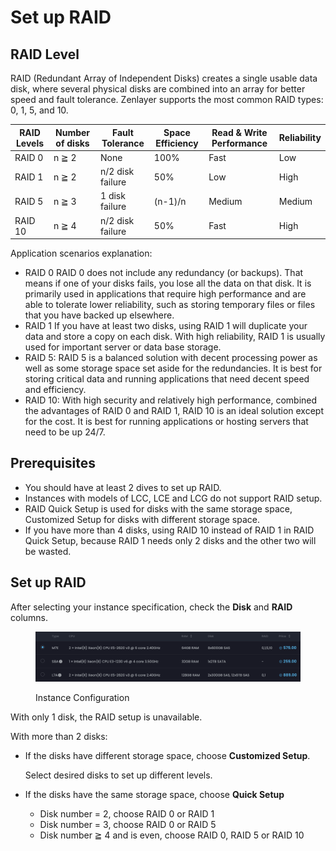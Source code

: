 # Set up RAID

## RAID Level <a href="#raid-level" id="raid-level"></a>

RAID (Redundant Array of Independent Disks) creates a single usable data disk, where several physical disks are combined into an array for better speed and fault tolerance. Zenlayer supports the most common RAID types: 0, 1, 5, and 10.

| RAID Levels | Number of disks | Fault Tolerance  | Space Efficiency | Read & Write Performance | Reliability |
| ----------- | --------------- | ---------------- | ---------------- | ------------------------ | ----------- |
| RAID 0      | n ≧ 2           | None             | 100%             | Fast                     | Low         |
| RAID 1      | n ≧ 2           | n/2 disk failure | 50%              | Low                      | High        |
| RAID 5      | n ≧ 3           | 1 disk failure   | (n-1)/n          | Medium                   | Medium      |
| RAID 10     | n ≧ 4           | n/2 disk failure | 50%              | Fast                     | High        |

Application scenarios explanation:

* RAID 0 RAID 0 does not include any redundancy (or backups). That means if one of your disks fails, you lose all the data on that disk. It is primarily used in applications that require high performance and are able to tolerate lower reliability, such as storing temporary files or files that you have backed up elsewhere.
* RAID 1 If you have at least two disks, using RAID 1 will duplicate your data and store a copy on each disk. With high reliability, RAID 1 is usually used for important server or data base storage.
* RAID 5: RAID 5 is a balanced solution with decent processing power as well as some storage space set aside for the redundancies. It is best for storing critical data and running applications that need decent speed and efficiency.
* RAID 10: With high security and relatively high performance, combined the advantages of RAID 0 and RAID 1, RAID 10 is an ideal solution except for the cost. It is best for running applications or hosting servers that need to be up 24/7.



## Prerequisites <a href="#prerequisites" id="prerequisites"></a>

* You should have at least 2 dives to set up RAID.
* Instances with models of LCC, LCE and LCG do not support RAID setup.
* RAID Quick Setup is used for disks with the same storage space, Customized Setup for disks with different storage space.
* If you have more than 4 disks, using RAID 10 instead of RAID 1 in RAID Quick Setup, because RAID 1 needs only 2 disks and the other two will be wasted.



## Set up RAID <a href="#set-up-raid" id="set-up-raid"></a>

After selecting your instance specification, check the **Disk** and **RAID** columns.

<figure><img src="../../.gitbook/assets/image (3).png" alt=""><figcaption><p>Instance Configuration</p></figcaption></figure>

With only 1 disk, the RAID setup is unavailable.

With more than 2 disks:

*   If the disks have different storage space, choose **Customized Setup**.

    Select desired disks to set up different levels.
* If the disks have the same storage space, choose **Quick Setup**
  * Disk number = 2, choose RAID 0 or RAID 1
  * Disk number = 3, choose RAID 0 or RAID 5
  * Disk number ≧ 4 and is even, choose RAID 0, RAID 5 or RAID 10

